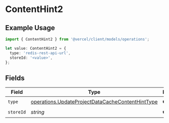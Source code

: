 # ContentHint2

## Example Usage

```typescript
import { ContentHint2 } from '@vercel/client/models/operations';

let value: ContentHint2 = {
  type: 'redis-rest-api-url',
  storeId: '<value>',
};
```

## Fields

| Field     | Type                                                                                                                 | Required           | Description |
| --------- | -------------------------------------------------------------------------------------------------------------------- | ------------------ | ----------- |
| `type`    | [operations.UpdateProjectDataCacheContentHintType](../../models/operations/updateprojectdatacachecontenthinttype.md) | :heavy_check_mark: | N/A         |
| `storeId` | _string_                                                                                                             | :heavy_check_mark: | N/A         |
